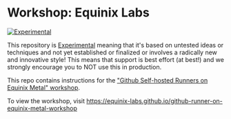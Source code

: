 # Workshop: Equinix Labs

[![Experimental](https://img.shields.io/badge/Stability-Experimental-red.svg)](experimental-statement.md#experimental-statement)

This repository is [Experimental](experimental-statement.md) meaning that it's based on untested ideas or techniques and not yet established or finalized or involves a radically new and innovative style! This means that support is best effort (at best!) and we strongly encourage you to NOT use this in production.


<!---
Using this template in a new project? See CONTIBUTING.md for help.
--->

This repo contains instructions for the ["Github Self-hosted Runners on Equinix Metal" workshop](https://equinix-labs.github.io/github-runner-on-equinix-metal-workshop).

To view the workshop, visit <https://equinix-labs.github.io/github-runner-on-equinix-metal-workshop>
